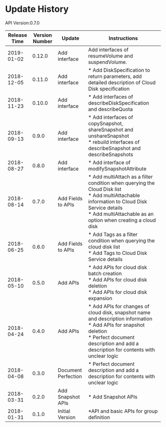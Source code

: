 # Update History #
API Version:0.7.0

|Release Time|Version Number| Update |Instructions|
|---|---|---|---|
| 2019-01-02 | 0.12.0 | Add interface | Add interfaces of resumeVolume and suspendVolume.|
|2018-12-05|0.11.0|Add interface|* Add DiskSpecification to return parameters, add detailed description of Cloud Disk specification |
|2018-11-23|0.10.0|Add interface|* Add interfaces of describeDiskSpecification and describeQuota |
|2018-09-13|0.9.0|Add interface|* Add interfaces of copySnapshot, shareSnapshot and unshareSnapshot<br>* rebuild interfaces of describeSnapshot and describeSnapshots|
|2018-08-27|0.8.0|Add interface|* Add interface of modifySnapshotAttribute|
|2018-08-14|0.7.0|Add Fields to APIs|* Add multiAttach as a filter condition when querying the Cloud Disk list<br>* Add multiAttachable information to Cloud Disk Service details<br>* Add multiAttachable as an option when creating a cloud disk|
|2018-06-25|0.6.0|Add Fields to APIs|* Add Tags as a filter condition when querying the cloud disk list<br>* Add Tags to Cloud Disk Service details|
|2018-05-10|0.5.0|Add APIs|* Add APIs for cloud disk batch creation<br>* Add APIs for cloud disk deletion<br>* Add APIs for cloud disk expansion|
|2018-04-24|0.4.0|Add APIs|* Add APIs for changes of cloud disk, snapshot name and description information<br>* Add APIs for snapshot deletion<br>* Perfect document description and add a description for contents with unclear logic|
|2018-04-08|0.3.0|Document Perfection| * Perfect document description and add a description for contents with unclear logic|
|2018-03-31|0.2.0|Add Snapshot APIs|* Add Snapshot APIs|
|2018-01-31|0.1.0|Initial Version|*API and basic APIs for group definition|
